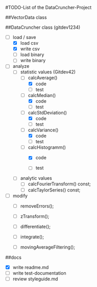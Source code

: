 #TODO-List of the DataCruncher-Project

##VectorData class

##DataCruncher class (gitdev1234)
- [ ] load / save
  - [x] load csv
  - [x] write csv
  - [ ] load binary
  - [ ] write binary

- [ ] analyze 
  - [ ] statistic values (Gitdev42)
    - [ ] calcAverage()
      - [x] code
      - [ ] test
    - [ ] calcMedian()
      - [x] code
      - [ ] test
    - [ ] calcStdDeviation() 
      - [x] code
      - [ ] test
    - [ ] calcVariance()
      - [x] code
      - [ ] test
    - [ ] calcHistogramm()      
      - [x] code
      - [ ] test


  - [ ] analytic values
    - [ ] calcFourierTransform() const;
    - [ ] calcTaylorSeries() const;

- [ ] modify 
  - [ ] removeErrors();
  - [ ] zTransform();
  - [ ] differentiate();
  - [ ] integrate();
  - [ ] movingAverageFiltering();


##docs
- [x] write readme.md
- [ ] write test-documentation
- [ ] review styleguide.md
